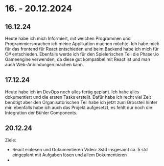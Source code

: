 # 16. - 20.12.2024

## 16.12.24
Heute habe ich mich Informiert, mit welchen Programmen und Programmiersprachen ich meine Applikation machen möchte. Ich habe mich
für das frontend für React entschieden und beim Backend habe ich mich für C# entschieden. Ebenfalls werde ich für den Spielerischen
Teil die Phaser.io Gameengine verwenden, da diese gut kompatibel mit React ist und man auch Web-Anbindungen machen kann.

## 17.12.24
Heute habe ich im DevOps noch alles fertig geplant. Ich habe alles dokumentiert und die ersten Tasks erstellt. Dafür habe ich recht viel
Zeit benötigt aber den Organisatorischen Teil habe ich jetzt zum Grossteil hinter mir. ebenfalls habe ich auch das Projekt aufgesetzt, es fehlt
nur noch die Integration der Bühler Components.

## 20.12.24
Ziele: 
- React einlesen und Dokumentieren Video: 3std insgesamt ca. 5 std eingeplant mit Aufgaben lösen und allem Dokumentieren
- 